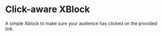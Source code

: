 # Click-aware XBlock

A simple Xblock to make sure your audience has clicked on the provided link. 
